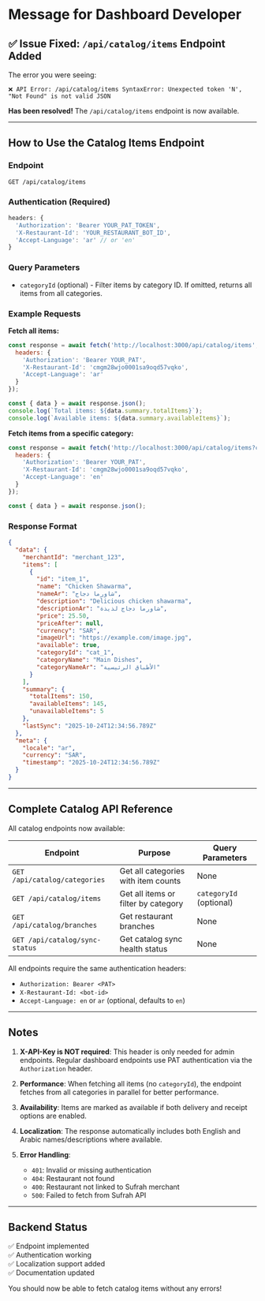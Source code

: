 # Message for Dashboard Developer

## ✅ Issue Fixed: `/api/catalog/items` Endpoint Added

The error you were seeing:
```
❌ API Error: /api/catalog/items SyntaxError: Unexpected token 'N', "Not Found" is not valid JSON
```

**Has been resolved!** The `/api/catalog/items` endpoint is now available.

---

## How to Use the Catalog Items Endpoint

### Endpoint
```
GET /api/catalog/items
```

### Authentication (Required)
```javascript
headers: {
  'Authorization': 'Bearer YOUR_PAT_TOKEN',
  'X-Restaurant-Id': 'YOUR_RESTAURANT_BOT_ID',
  'Accept-Language': 'ar' // or 'en'
}
```

### Query Parameters
- `categoryId` (optional) - Filter items by category ID. If omitted, returns all items from all categories.

### Example Requests

**Fetch all items:**
```javascript
const response = await fetch('http://localhost:3000/api/catalog/items', {
  headers: {
    'Authorization': 'Bearer YOUR_PAT',
    'X-Restaurant-Id': 'cmgm28wjo0001sa9oqd57vqko',
    'Accept-Language': 'ar'
  }
});

const { data } = await response.json();
console.log(`Total items: ${data.summary.totalItems}`);
console.log(`Available items: ${data.summary.availableItems}`);
```

**Fetch items from a specific category:**
```javascript
const response = await fetch('http://localhost:3000/api/catalog/items?categoryId=cat_abc123', {
  headers: {
    'Authorization': 'Bearer YOUR_PAT',
    'X-Restaurant-Id': 'cmgm28wjo0001sa9oqd57vqko',
    'Accept-Language': 'en'
  }
});

const { data } = await response.json();
```

### Response Format
```json
{
  "data": {
    "merchantId": "merchant_123",
    "items": [
      {
        "id": "item_1",
        "name": "Chicken Shawarma",
        "nameAr": "شاورما دجاج",
        "description": "Delicious chicken shawarma",
        "descriptionAr": "شاورما دجاج لذيذة",
        "price": 25.50,
        "priceAfter": null,
        "currency": "SAR",
        "imageUrl": "https://example.com/image.jpg",
        "available": true,
        "categoryId": "cat_1",
        "categoryName": "Main Dishes",
        "categoryNameAr": "الأطباق الرئيسية"
      }
    ],
    "summary": {
      "totalItems": 150,
      "availableItems": 145,
      "unavailableItems": 5
    },
    "lastSync": "2025-10-24T12:34:56.789Z"
  },
  "meta": {
    "locale": "ar",
    "currency": "SAR",
    "timestamp": "2025-10-24T12:34:56.789Z"
  }
}
```

---

## Complete Catalog API Reference

All catalog endpoints now available:

| Endpoint | Purpose | Query Parameters |
|----------|---------|------------------|
| `GET /api/catalog/categories` | Get all categories with item counts | None |
| `GET /api/catalog/items` | Get all items or filter by category | `categoryId` (optional) |
| `GET /api/catalog/branches` | Get restaurant branches | None |
| `GET /api/catalog/sync-status` | Get catalog sync health status | None |

All endpoints require the same authentication headers:
- `Authorization: Bearer <PAT>`
- `X-Restaurant-Id: <bot-id>`
- `Accept-Language: en` or `ar` (optional, defaults to `en`)

---

## Notes

1. **X-API-Key is NOT required**: This header is only needed for admin endpoints. Regular dashboard endpoints use PAT authentication via the `Authorization` header.

2. **Performance**: When fetching all items (no `categoryId`), the endpoint fetches from all categories in parallel for better performance.

3. **Availability**: Items are marked as available if both delivery and receipt options are enabled.

4. **Localization**: The response automatically includes both English and Arabic names/descriptions where available.

5. **Error Handling**: 
   - `401`: Invalid or missing authentication
   - `404`: Restaurant not found
   - `400`: Restaurant not linked to Sufrah merchant
   - `500`: Failed to fetch from Sufrah API

---

## Backend Status

✅ Endpoint implemented  
✅ Authentication working  
✅ Localization support added  
✅ Documentation updated  

You should now be able to fetch catalog items without any errors!

